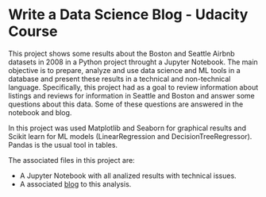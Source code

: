 # Write a Data Science Blog - Udacity Course

This project shows some results about the Boston and Seattle Airbnb datasets in 2008 in a Python project throught a Jupyter Notebook. The main objective is to prepare, analyze and use data science and ML tools in a database and present these results in a technical and non-technical language. Specifically, this project had as a goal to review information about listings and reviews for information in Seattle and Boston and answer some questions about this data. Some of these questions are answered in the notebook and blog.

In this project was used Matplotlib and Seaborn for graphical results and Scikit learn for ML models (LinearRegression and DecisionTreeRegressor). Pandas is the usual tool in tables.

The associated files in this project are:
- A Jupyter Notebook with all analized results with technical issues.
- A associated [blog](https://www.google.com.co) to this analysis.

